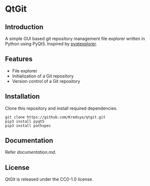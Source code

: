 # QtGit

## Introduction

A simple GUI based git repository management file explorer written in Python using PyQt5. Inspired by [pyqtexplorer](https://github.com/adesfontaines/pyqtexplorer).

## Features

* File explorer
* Initialization of a Git repository
* Version control of a Git repository

## Installation

Clone this repository and install required dependencies.

```shell
git clone https://github.com/Kredsya/qtgit.git
pip3 install pyqt5
pip3 install pathspec
```

## Documentation

Refer *documentation.md*.

## License

QtGit is released under the CC0-1.0 license.
